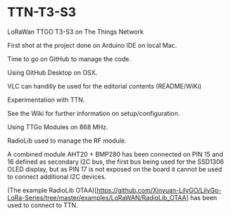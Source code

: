 # TTN-T3-S3
 LoRaWan TTGO T3-S3 on The Things Network

First shot at the project done on Arduino IDE on local Mac.

Time to go on GitHub to manage the code.

Using GitHub Desktop on OSX.

VLC can handilly be used for the editorial contents (README/WiKi)

Experimentation with TTN.

See the Wiki for further information on setup/configuration.

Using TTGo Modules on 868 MHz.

RadioLib used to manage the RF module.

A combined module AHT20 + BMP280 has been connected on PIN 15 and 16 defined as secondary I2C bus, the first bus being used for the SSD1306 OLED display, but as PIN 17 is not exposed on the board it cannot be used to connect additional I2C devices.

(The example RadioLib OTAA)[https://github.com/Xinyuan-LilyGO/LilyGo-LoRa-Series/tree/master/examples/LoRaWAN/RadioLib_OTAA] has been used to connect to TTN.